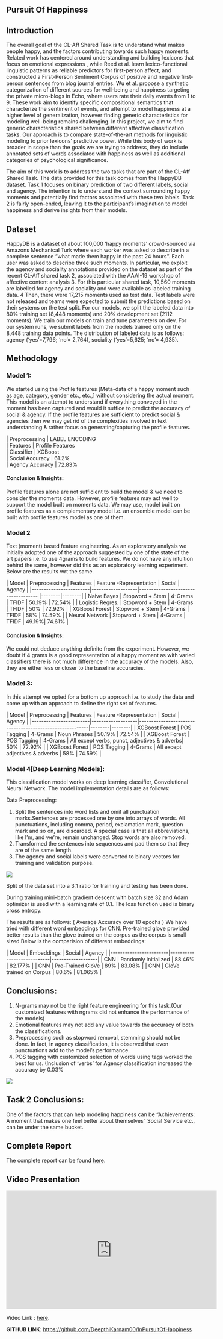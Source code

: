 
## Pursuit Of Happiness

## Introduction

  The overall goal of the CL-Aff Shared Task is to understand what makes people happy, and the factors contributing towards such happy moments. Related work has centered around understanding and building lexicons that focus on emotional expressions , while Reed et al. learn lexico-functional linguistic patterns as reliable predictors for first-person affect, and constructed a First-Person Sentiment Corpus of positive and negative first-person sentences from blog journal entries. Wu et al. propose a synthetic categorization of different sources for well-being and happiness targeting the private micro-blogs in Echo, where users rate their daily events from 1 to 9. These work aim to identify specific compositional semantics that characterize the sentiment of events, and attempt to model happiness at a higher level of generalization, however finding generic characteristics for modeling well-being remains challenging. In this project, we aim to find generic characteristics shared between different affective  classification tasks. Our approach is to compare state-of-the-art methods for linguistic modeling to prior lexicons’ predictive power. While this body of work is broader in scope than the goals we are trying to address, they do include annotated sets of words associated with happiness as well as additional categories of psychological significance.

  The aim of this work is to address the two tasks that are part of the CL-Aff Shared Task. The data provided for this task comes from the HappyDB dataset. Task 1 focuses on binary prediction of two different labels, social and agency. The intention is to understand the context surrounding happy moments and potentially find factors associated with these two labels. Task 2 is fairly open-ended, leaving it to the participant’s imagination to model happiness and derive insights from their models. 



## Dataset

  HappyDB is a dataset of about 100,000 ‘happy moments’ crowd-sourced via Amazons Mechanical Turk where each worker was asked to describe in a complete sentence “what made them happy in the past 24 hours”. Each user was asked to describe three such moments. In particular, we exploit the agency and sociality annotations provided on the dataset as part of the recent CL-Aff shared task 2, associated with the AAAI-19 workshop of affective content analysis 3. For this particular shared task, 10,560 moments are labelled for agency and sociality and were available as labeled training data. 4 Then, there were 17,215
moments used as test data. Test labels were not released and teams were expected to submit the predictions based on their systems on the test split. For our models, we split the labeled data into 80% training set (8,448 moments) and 20% development set (2112 moments). We train our models on train and tune parameters on dev. For our system runs, we submit labels from the models trained only on the 8,448 training data points. The distribution of labeled data is as follows: agency (‘yes’=7,796; ‘no’= 2,764), sociality (‘yes’=5,625; ‘no’= 4,935).



## Methodology

### Model 1:
We started using the Profile features [Meta-data of a happy moment such as age, category, gender etc., etc.,] without considering the actual moment. This model is an attempt to understand if everything conveyed in the moment has been captured and would it suffice to predict the accuracy of social & agency. If the profile features are sufficient to predict social & agencies then we may get rid of the complexities involved in text understanding & rather focus on generating/capturing the profile features.

| Preprocessing       | LABEL ENCODING  
| Features            | Profile Features  
| Classifier          | XGBoost  
| Social Accuracy     |  61.2%  
| Agency Accuracy     | 72.83%  

#### Conclusion & Insights:
  Profile features alone are not sufficient to build the model & we need to consider the moments data. However, profile features may act well to support the model built on moments data. We may use, model built on profile features as a complementary model i.e. an ensemble model can be built with profile features model as one of them.


### Model 2
  Text (moment) based feature engineering. As an exploratory analysis we initially adopted one of the approach suggested by one of the state of the art papers i.e. to use 4grams to build features. We do not have any intuition behind the same, however did this as an exploratory learning experiment. Below are the results wrt the same.


| Model                  | Preprocessing     | Features | Feature \-Representation | Social | Agency |
|------------------------|-------------------|------------------------------------ |--------|--------|
| Naive    Bayes         | Stopword + Stem   | 4-Grams  |      TFIDF               | 50.19% | 72.54% |
| Logistic Regres.       | Stopword + Stem   | 4-Grams  |      TFIDF               | 50%   | 72.92% |
| XGBoost Forest         | Stopword + Stem   | 4-Grams  |      TFIDF               | 58%   | 74.59% |
| Neural Network         | Stopword + Stem   | 4-Grams  |      TFIDF               | 49.19%| 74.61% |

#### Conclusion & Insights:
We could not deduce anything definite from the experiment. However, we doubt if 4 grams is a good representation of a happy moment as with varied classifiers there is not much difference in the accuracy of the models. Also, they are either less or closer to the baseline accuracies.


### Model 3:
In this attempt we opted for a bottom up approach i.e. to study the data and come up with an approach to define the right set of features.

| Model                  | Preprocessing     | Features | Feature \-Representation                     | Social | Agency |
|------------------------|-------------------|---------------------------------------------------------|--------|--------|
| XGBoost Forest         | POS Tagging       | 4-Grams  | Noun Phrases                                 | 50.19% | 72.54% |
| XGBoost Forest         | POS Tagging       | 4-Grams  | All except verbs, punct, adjectives & adverbs| 50%   | 72.92% |
| XGBoost Forest         | POS Tagging       | 4-Grams  | All except adjectives & adverbs              | 58%   | 74.59% |



### Model 4[Deep Learning Models]:

  This classification model works on deep learning classifier, Convolutional Neural Network. The model implementation details are as follows: 

Data Preprocessing:

1. Split the sentences into word lists and omit all punctuation 	marks.Sentences are processed one by one into arrays of words. All punctuations, including comma, period, exclamation mark, question 	mark and so on, are discarded. A special case is that all 	abbreviations, like I’m, and we’re, remain unchanged. Stop words 	are also removed. 	
2. Transformed the sentences into sequences and pad them so that they are of the same length.
3. The agency and social labels were converted to binary vectors for 	training and validation purpose.

![](Pics/cnn.jpeg)

Split of the data set into a 3:1 ratio for training and testing has been done.

During training mini-batch gradient descent with batch size 32 and Adam optimizer is used with a learning rate of 0.1. The loss function used is binary cross entropy. 

The results are as follows: 
( Average Accuracy over 10 epochs )
We have tried with different word embeddings for CNN. Pre-trained glove provided better results than the glove trained on the corpus as the corpus is small sized.Below is the comparision of different embeddings:

| Model                  | Embeddings                 | Social | Agency   |
|------------------------|----------------------------|-------------------|
| CNN                    | Randomly initialized       | 88.46% | 82.177%  |
| CNN                    | Pre-Trained GloVe          | 89%   | 83.08%   |
| CNN                    | GloVe trained on Corpus    | 80.6% | 81.065%  |

## Conclusions:

1.  N-grams may not be the right feature engineering for this task.(Our customized features with ngrams did not enhance the performance of the models)
2.  Emotional features may not add any value towards the accuracy of both the classifications.
3.  Preprocessing such as stopword removal, stemming should not be done. In fact, in agency classification, it is observed that even punctuations add to the model’s performance.
4.  POS tagging with customized selection of words using tags worked the best for us. (Inclusion of ‘verbs’ for Agency classification increased the accuracy by 0.03%

![](Pics/graph.png)

## Task 2 Conclusions:
One of the factors that can help modeling happiness can be “Achievements: A moment that makes one feel better about themselves” Social Service etc., can be under the same bucket.


## Complete Report

The complete report can be found [here](https://drive.google.com/file/d/1S8xeRiZ78x_hQ2U8dZIU-tvDi89BIxxU/view?usp=sharing).


## Video Presentation

<iframe width="560" height="315" src="https://www.youtube.com/watch?v=UX9tsxTc7IM" frameborder="0" allow="accelerometer; autoplay; encrypted-media; gyroscope; picture-in-picture" allowfullscreen></iframe>

Video Link : [here](https://www.youtube.com/watch?v=UX9tsxTc7IM).


__GITHUB LINK__: https://github.com/DeepthiKarnam00/InPursuitOfHappiness
